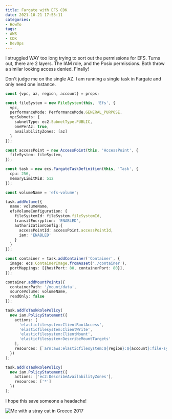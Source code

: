 ```yaml
---
title: Fargate with EFS CDK
date: 2021-10-21 17:55:11
categories:
- HowTo
tags:
- AWS
- CDK
- DevOps
---
```


I struggled WAY too long trying to sort out the permissions for EFS. Turns out, there are 2 layers. The IAM role, and the Posix permissions. Both throw a similar looking access denied. Finally!

<!-- more -->

Don't judge me on the single AZ. I am running a single task in Fargate and only need one instance.

```typescript
const {vpc, az, region, account} = props;

const fileSystem = new FileSystem(this, 'Efs', {
  vpc,
  performanceMode: PerformanceMode.GENERAL_PURPOSE,
  vpcSubnets: {
    subnetType: ec2.SubnetType.PUBLIC,
    onePerAz: true,
    availabilityZones: [az]
  }
});

const accessPoint = new AccessPoint(this, 'AccessPoint', {
  fileSystem: fileSystem,
});

const task = new ecs.FargateTaskDefinition(this, 'Task', {
  cpu: 256,
  memoryLimitMiB: 512
});

const volumeName = 'efs-volume';

task.addVolume({
  name: volumeName,
  efsVolumeConfiguration: {
    fileSystemId: fileSystem.fileSystemId,
    transitEncryption: 'ENABLED',
    authorizationConfig:{
      accessPointId: accessPoint.accessPointId,
      iam: 'ENABLED'
    }
  }
});

const container = task.addContainer('Container', {
  image: ecs.ContainerImage.fromAsset('./container'),
  portMappings: [{hostPort: 80, containerPort: 80}],
});

container.addMountPoints({
  containerPath: '/mount/data',
  sourceVolume: volumeName,
  readOnly: false
});

task.addToTaskRolePolicy(
  new iam.PolicyStatement({
    actions: [
      'elasticfilesystem:ClientRootAccess',
      'elasticfilesystem:ClientWrite',
      'elasticfilesystem:ClientMount',
      'elasticfilesystem:DescribeMountTargets'
    ],
    resources: [`arn:aws:elasticfilesystem:${region}:${account}:file-system/${fileSystem.fileSystemId}`]
  })
);

task.addToTaskRolePolicy(
  new iam.PolicyStatement({
    actions: ['ec2:DescribeAvailabilityZones'],
    resources: ['*']
  })
);
```

I hope this save someone a headache!

![Me with a stray cat in Greece 2017](cat.jpg)